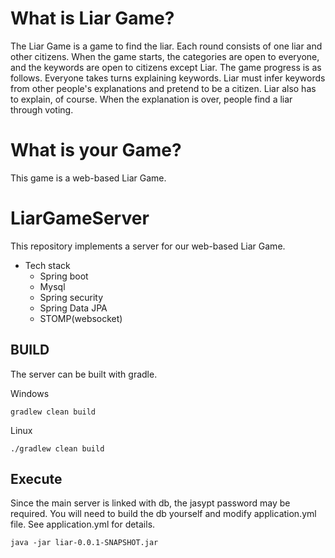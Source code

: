 # What is Liar Game?
The Liar Game is a game to find the liar. Each round consists of one liar and other citizens. When the game starts, the categories are open to everyone, and the keywords are open to citizens except Liar. The game progress is as follows. Everyone takes turns explaining keywords. Liar must infer keywords from other people's explanations and pretend to be a citizen. Liar also has to explain, of course. When the explanation is over, people find a liar through voting.

# What is your Game?
This game is a web-based Liar Game.

# LiarGameServer
This repository implements a server for our web-based Liar Game.

* Tech stack
    * Spring boot
    * Mysql
    * Spring security
    * Spring Data JPA
    * STOMP(websocket)

## BUILD
The server can be built with gradle.

Windows
```
gradlew clean build
```
Linux
```
./gradlew clean build
```

## Execute
Since the main server is linked with db, the jasypt password may be required. You will need to build the db yourself and modify application.yml file. See application.yml for details.

```
java -jar liar-0.0.1-SNAPSHOT.jar
```